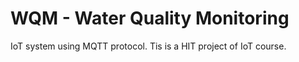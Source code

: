 # WQM - Water Quality Monitoring 
IoT system using MQTT protocol.
Tis is a HIT project of IoT course.
